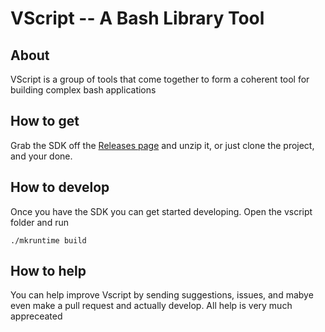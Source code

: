 # VScript -- A Bash Library Tool

## About
VScript is a group of tools that come together to form a coherent tool for building complex bash applications

## How to get
Grab the SDK off the [Releases page](https://tyr123.ddns.net/Henry/VScript/releases) and unzip it, or just clone the project, and your done.

## How to develop
Once you have the SDK you can get started developing.
Open the vscript folder and run
```
./mkruntime build
```

## How to help
You can help improve Vscript by sending suggestions, issues, and mabye even make a pull request and actually develop. All help is very much appreceated
